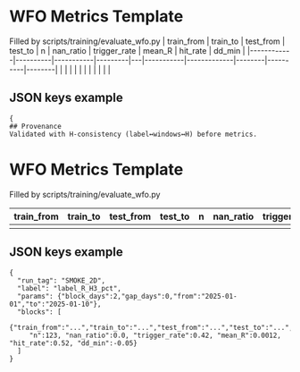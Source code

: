 # WFO Metrics Template

Filled by scripts/training/evaluate_wfo.py
| train_from | train_to | test_from | test_to | n | nan_ratio | trigger_rate | mean_R | hit_rate | dd_min |
|------------|----------|-----------|---------|---|-----------|-------------|--------|----------|--------|
| <PH>       | <PH>     | <PH>      | <PH>    | <PH> | <PH>      | <PH>        | <PH>   | <PH>     | <PH>   |
## JSON keys example
```
{
## Provenance
Validated with H-consistency (label↔windows↔H) before metrics.
```
# WFO Metrics Template

Filled by scripts/training/evaluate_wfo.py

| train_from | train_to | test_from | test_to | n | nan_ratio | trigger_rate | mean_R | hit_rate | dd_min |
|------------|----------|-----------|---------|---|-----------|-------------|--------|----------|--------|
| <PH>       | <PH>     | <PH>      | <PH>    | <PH> | <PH>      | <PH>        | <PH>   | <PH>     | <PH>   |

## JSON keys example
```
{
  "run_tag": "SMOKE_2D",
  "label": "label_R_H3_pct",
  "params": {"block_days":2,"gap_days":0,"from":"2025-01-01","to":"2025-01-10"},
  "blocks": [
    {"train_from":"...","train_to":"...","test_from":"...","test_to":"...",
     "n":123, "nan_ratio":0.0, "trigger_rate":0.42, "mean_R":0.0012, "hit_rate":0.52, "dd_min":-0.05}
  ]
}
```
